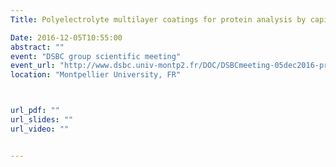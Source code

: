 ```yaml
---
Title: Polyelectrolyte multilayer coatings for protein analysis by capillary electrophoresis

Date: 2016-12-05T10:55:00
abstract: ""
event: "DSBC group scientific meeting"
event_url: "http://www.dsbc.univ-montp2.fr/DOC/DSBCmeeting-05dec2016-program.pdf"
location: "Montpellier University, FR"



url_pdf: ""
url_slides: ""
url_video: ""


---
```

